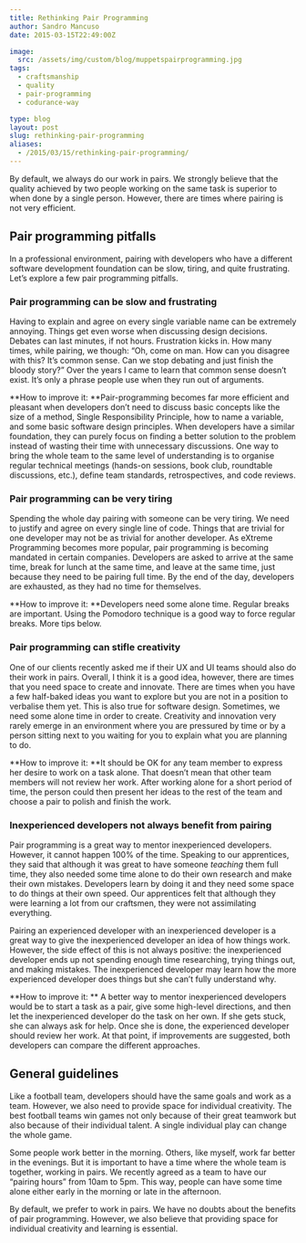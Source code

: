 ```yaml
---
title: Rethinking Pair Programming
author: Sandro Mancuso
date: 2015-03-15T22:49:00Z

image:
  src: /assets/img/custom/blog/muppetspairprogramming.jpg
tags:
  - craftsmanship
  - quality
  - pair-programming
  - codurance-way

type: blog
layout: post
slug: rethinking-pair-programming
aliases: 
  - /2015/03/15/rethinking-pair-programming/
---
```


By default, we always do our work in pairs. We strongly believe that the quality achieved by two people working on the same task is superior to when done by a single person. However, there are times where pairing is not very efficient. 

## Pair programming pitfalls 

In a professional environment, pairing with developers who have a different software development foundation can be slow, tiring, and quite frustrating. Let’s explore a few pair programming pitfalls.

### Pair programming can be slow and frustrating

Having to explain and agree on every single variable name can be extremely annoying. Things get even worse when discussing design decisions. Debates can last minutes, if not hours. Frustration kicks in. How many times, while pairing, we though: “Oh, come on man. How can you disagree with this? It’s common sense. Can we stop debating and just finish the bloody story?” Over the years I came to learn that common sense doesn’t exist. It’s only a phrase people use when they run out of arguments. 

**How to improve it: **Pair-programming becomes far more efficient and pleasant when developers don’t need to discuss basic concepts like the size of a method, Single Responsibility Principle, how to name a variable, and some basic software design principles. When developers have a similar foundation, they can purely focus on finding a better solution to the problem instead of wasting their time with unnecessary discussions. One way to bring the whole team to the same level of understanding is to organise regular technical meetings (hands-on sessions, book club, roundtable discussions, etc.), define team standards, retrospectives, and code reviews. 

### Pair programming can be very tiring

Spending the whole day pairing with someone can be very tiring. We need to justify and agree on every single line of code. Things that are trivial for one developer may not be as trivial for another developer. As eXtreme Programming becomes more popular, pair programming is becoming mandated in certain companies. Developers are asked to arrive at the same time, break for lunch at the same time, and leave at the same time, just because they need to be pairing full time. By the end of the day, developers are exhausted, as they had no time for themselves. 

**How to improve it: **Developers need some alone time. Regular breaks are important. Using the Pomodoro technique is a good way to force regular breaks. More tips below.

### Pair programming can stifle creativity

One of our clients recently asked me if their UX and UI teams should also do their work in pairs. Overall, I think it is a good idea, however, there are times that you need space to create and innovate. There are times when you have a few half-baked ideas you want to explore but you are not in a position to verbalise them yet. This is also true for software design. Sometimes, we need some alone time in order to create. Creativity and innovation very rarely emerge in an environment where you are pressured by time or by a person sitting next to you waiting for you to explain what you are planning to do. 

**How to improve it: **It should be OK for any team member to express her desire to work on a task alone. That doesn’t mean that other team members will not review her work. After working alone for a short period of time, the person could then present her ideas to the rest of the team and choose a pair to polish and finish the work. 

### Inexperienced developers not always benefit from pairing

Pair programming is a great way to mentor inexperienced developers. However, it cannot happen 100% of the time. Speaking to our apprentices, they said that although it was great to have someone _teaching_ them full time, they also needed some time alone to do their own research and make their own mistakes. Developers learn by doing it and they need some space to do things at their own speed. Our apprentices felt that although they were learning a lot from our craftsmen, they were not assimilating everything. 

Pairing an experienced developer with an inexperienced developer is a great way to give the inexperienced developer an idea of how things work. However, the side effect of this is not always positive: the inexperienced developer ends up not spending enough time researching, trying things out, and making mistakes. The inexperienced developer may learn how the more experienced developer does things but she can’t fully understand why. 

**How to improve it: ** A better way to mentor inexperienced developers would be to start a task as a pair, give some high-level directions, and then let the inexperienced developer do the task on her own. If she gets stuck, she can always ask for help. Once she is done, the experienced developer should review her work. At that point, if improvements are suggested, both developers can compare the different approaches.  

## General guidelines

Like a football team, developers should have the same goals and work as a team. However, we also need to provide space for individual creativity. The best football teams win games not only because of their great teamwork but also because of their individual talent. A single individual play can change the whole game. 

Some people work better in the morning. Others, like myself, work far better in the evenings. But it is important to have a time where the whole team is together, working in pairs. We recently agreed as a team to have our “pairing hours” from 10am to 5pm. This way, people can have some time alone either early in the morning or late in the afternoon. 

By default, we prefer to work in pairs. We have no doubts about the benefits of pair programming. However, we also believe that providing space for individual creativity and learning is essential. 